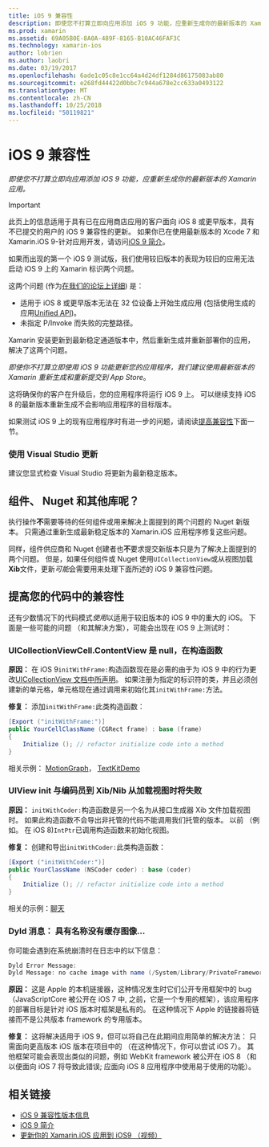 ```yaml
---
title: iOS 9 兼容性
description: 即使您不打算立即向应用添加 iOS 9 功能，应重新生成你的最新版本的 Xamarin 应用。
ms.prod: xamarin
ms.assetid: 69A05B0E-8A0A-489F-8165-B10AC46FAF3C
ms.technology: xamarin-ios
author: lobrien
ms.author: laobri
ms.date: 03/19/2017
ms.openlocfilehash: 6ade1c05c8e1cc64a4d24df1284d86175083ab80
ms.sourcegitcommit: e268fd44422d0bbc7c944a678e2cc633a0493122
ms.translationtype: MT
ms.contentlocale: zh-CN
ms.lasthandoff: 10/25/2018
ms.locfileid: "50119821"
---
```

# <a name="ios-9-compatibility"></a>iOS 9 兼容性

_即使您不打算立即向应用添加 iOS 9 功能，应重新生成你的最新版本的 Xamarin 应用。_

> [!IMPORTANT]
> 此页上的信息适用于具有已在应用商店应用的客户面向 iOS 8 或更早版本，具有不已提交的用户的 iOS 9 兼容性的更新。 如果你已在使用最新版本的 Xcode 7 和 Xamarin.iOS 9-针对应用开发，请访问[iOS 9 简介](~/ios/platform/introduction-to-ios9/index.md)。

如果而出现的第一个 iOS 9 测试版，我们使用较旧版本的表现为较旧的应用无法启动 iOS 9 上的 Xamarin 标识两个问题。

这两个问题 (作为[在我们的论坛上详细](http://forums.xamarin.com/discussion/comment/131529/#Comment_131529)) 是：

- 适用于 iOS 8 或更早版本无法在 32 位设备上开始生成应用 (包括使用生成的应用[Unified API](~/cross-platform/macios/unified/index.md))。
- 未指定 P/Invoke 而失败的完整路径。

Xamarin 安装更新到最新稳定通道版本中，然后重新生成并重新部署你的应用，解决了这两个问题。

_即使你不打算立即使用 iOS 9 功能更新您的应用程序，我们建议使用最新版本的 Xamarin 重新生成和重新提交到 App Store_。



这将确保你的客户在升级后，您的应用程序将运行 iOS 9 上。
可以继续支持 iOS 8 的最新版本重新生成不会影响应用程序的目标版本。

如果测试 iOS 9 上的现有应用程序时有进一步的问题，请阅读[提高兼容性](#compat)下面一节。


### <a name="updating-with-visual-studio"></a>使用 Visual Studio 更新

建议您显式检查 Visual Studio 将更新为最新稳定版本。

## <a name="what-about-components-nugets-and-other-libraries"></a>组件、 Nuget 和其他库呢？

执行操作**不**需要等待的任何组件或用来解决上面提到的两个问题的 Nuget 新版本。
只需通过重新生成最新稳定版本的 Xamarin.iOS 应用程序修复这些问题。

同样，组件供应商和 Nuget 创建者也**不**要求提交新版本只是为了解决上面提到的两个问题。 但是，如果任何组件或 Nuget 使用`UICollectionView`或从视图加载**Xib**文件，更新*可能*会需要用来处理下面所述的 iOS 9 兼容性问题。


<a name="compat" />

## <a name="improving-compatibility-in-your-code"></a>提高您的代码中的兼容性

还有少数情况下的代码模式*使用*以适用于较旧版本的 iOS 9 中的重大的 iOS。 下面是一些可能的问题 （和其解决方案），可能会出现在 iOS 9 上测试时：

### <a name="uicollectionviewcellcontentview-is-null-in-constructors"></a>UICollectionViewCell.ContentView 是 null，在构造函数

**原因：** 在 iOS 9`initWithFrame:`构造函数现在是必需的由于为 iOS 9 中的行为更改[UICollectionView 文档中所声明](https://developer.apple.com/library/ios/documentation/UIKit/Reference/UICollectionView_class/#//apple_ref/occ/instm/UICollectionView/dequeueReusableCellWithReuseIdentifier:forIndexPath)。 如果注册为指定的标识符的类，并且必须创建新的单元格，单元格现在通过调用来初始化其`initWithFrame:`方法。

**修复：** 添加`initWithFrame:`此类构造函数：

```csharp
[Export ("initWithFrame:")]
public YourCellClassName (CGRect frame) : base (frame)
{
    Initialize (); // refactor initialize code into a method
}
```

相关示例： [MotionGraph](https://github.com/xamarin/monotouch-samples/commit/3c1b7a4170c001e7290db9babb2b7a6dddeb8bcb)， [TextKitDemo](https://github.com/xamarin/monotouch-samples/commit/23ea01b37326963b5ebf68bbcc1edd51c66a28d6)



### <a name="uiview-fails-to-init-with-coder-when-loading-a-view-from-a-xibnib"></a>UIView init 与编码员到 Xib/Nib 从加载视图时将失败

**原因：** `initWithCoder:`构造函数是另一个名为从接口生成器 Xib 文件加载视图时。 如果此构造函数不会导出非托管的代码不能调用我们托管的版本。 以前 （例如。 在 iOS 8)`IntPtr`已调用构造函数来初始化视图。

**修复：** 创建和导出`initWithCoder:`此类构造函数：

```csharp
[Export ("initWithCoder:")]
public YourClassName (NSCoder coder) : base (coder)
{
    Initialize (); // refactor initialize code into a method
}
```

相关的示例：[聊天](https://github.com/xamarin/monotouch-samples/commit/7b81138d52e5f3f1aa3769fcb08f46122e9b6a88)


### <a name="dyld-message-no-cache-image-with-name"></a>Dyld 消息： 具有名称没有缓存图像...

你可能会遇到在系统崩溃时在日志中的以下信息：

```csharp
Dyld Error Message:
Dyld Message: no cache image with name (/System/Library/PrivateFrameworks/JavaScriptCore.framework/JavaScriptCore)
```

**原因：** 这是 Apple 的本机链接器，这种情况发生时它们公开专用框架中的 bug （JavaScriptCore 被公开在 iOS 7 中, 之前，它是一个专用的框架），该应用程序的部署目标是针对 iOS 版本时框架是私有的。 在这种情况下 Apple 的链接器将链接而不是公共版本 framework 的专用版本。

**修复：** 这将解决适用于 iOS 9，但可以将自己在此期间应用简单的解决方法： 只需面向更高版本 iOS 版本在项目中的 （在这种情况下，你可以尝试 iOS 7）。 其他框架可能会表现出类似的问题，例如 WebKit framework 被公开在 iOS 8 （和以便面向 iOS 7 将导致此错误; 应面向 iOS 8 应用程序中使用易于使用的功能）。



## <a name="related-links"></a>相关链接

- [iOS 9 兼容性版本信息](https://releases.xamarin.com/ios-hotfix-for-ios-9-preview-xcode-6/)
- [iOS 9 简介](~/ios/platform/introduction-to-ios9/index.md)
- [更新你的 Xamarin.iOS 应用到 iOS9 （视频）](https://university.xamarin.com/lightninglectures/Updating-your-XamariniOS-apps-to-iOS9)
